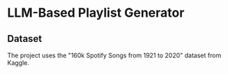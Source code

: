 # LLM-Based Playlist Generator

## Dataset
The project uses the "160k Spotify Songs from 1921 to 2020" dataset from Kaggle.
